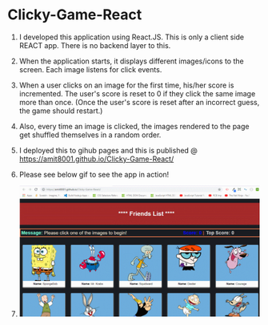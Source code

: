 # Clicky-Game-React
1. I developed this application using React.JS. This is only a client side REACT app. There is no backend layer to this.  

2. When the application starts, it displays different images/icons to the screen. Each image listens for click events.

4. When a user clicks on an image for the first time, his/her score is incremented. The user's score is reset to 0 if they click the same image more than once. (Once the user's score is reset after an incorrect guess, the game should restart.)

5. Also, every time an image is clicked, the images rendered to the page get shuffled themselves in a random order.

6. I deployed this to gihub pages and this is published @ https://amit8001.github.io/Clicky-Game-React/

7. Please see below gif to see the app in action!

8. ![](gifs/clicky_react_game.gif)
